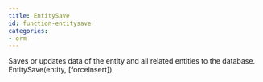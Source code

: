 ```yaml
---
title: EntitySave
id: function-entitysave
categories:
- orm
---
```


Saves or updates data of the entity and all related entities to the database.
EntitySave(entity, [forceinsert])

